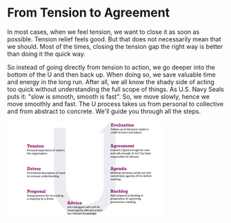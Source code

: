 # From Tension to Agreement

In most cases, when we feel tension, we want to close it as soon as possible. Tension relief feels good. But that does not necessarily mean that we should. Most of the times, closing the tension gap the right way is better than doing it the quick way.

So instead of going directly from tension to action, we go deeper into the bottom of the U and then back up. When doing so, we save valuable time and energy in the long run. After all, we all know the shady side of acting too quick without understanding the full scope of things. As U.S. Navy Seals puts it: "slow is smooth, smooth is fast". So, we move slowly, hence we move smoothly and fast. The U process takes us from personal to collective and from abstract to concrete. We'll guide you through all the steps.

![](../.gitbook/assets/image.png)

